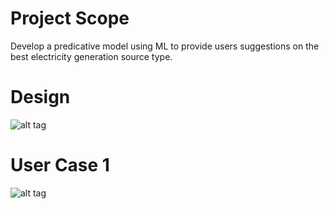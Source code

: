 # Project Scope
Develop a predicative model using ML to provide users suggestions on the best electricity generation source type.

# Design 
![alt tag](https://github.com/danielfather7/EASE-Project/blob/master/Design_Scope.png)
 
# User Case 1
![alt tag](https://github.com/danielfather7/EASE-Project/blob/master/user_case_1.png)

